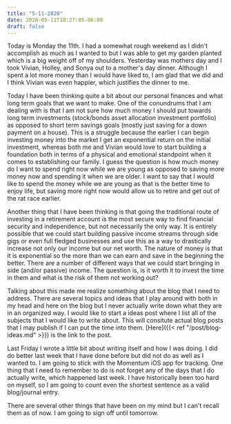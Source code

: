 ```yaml
---
title: "5-11-2020"
date: 2020-05-11T18:27:05-06:00
draft: false
---
```


Today is Monday the 11th. I had a somewhat rough weekend as I didn't accomplish as much as I wanted to but I was able to get my garden planted which is a big weight off of my shoulders. Yesterday was mothers day and I took Vivian, Holley, and Sonya out to a mother's day dinner. Although I spent a lot more money than I would have liked to, I am glad that we did and I think Vivian was even happier, which justifies the dinner to me. 

Today I have been thinking quite a bit about our personal finances and what long term goals that we want to make. One of the conundrums that I am dealing with is that I am not sure how much money I should put towards long term investments (stock/bonds asset allocation investment portfolio) as opposed to short term savings goals (mostly just saving for a down payment on a house). This is a struggle because the earlier I can begin investing money into the market I get an exponential return on the initial investment, whereas both me and Vivian would love to start building a foundation both in terms of a physical and emotional standpoint when it comes to establishing our family. I guess the question is how much money do I want to spend right now while we are young as opposed to saving more money now and spending it when we are older. I want to say that I would like to spend the money while we are young as that is the better time to enjoy life, but saving more right now would allow us to retire and get out of the rat race earlier.

Another thing that I have been thinking is that going the traditional route of investing in a retirement account is the most secure way to find financial security and independence, but not necessarily the only way. It is entirely possible that we could start building passive income streams through side gigs or even full fledged businesses and use this as a way to drastically increase not only our income but our net worth. The nature of money is that it is exponential so the more than we can earn and save in the beginning the better. There are a number of different ways that we could start bringing in side (and/or passive) income. The question is, is it worth it to invest the time in them and what is the risk of them not working out? 

Talking about this made me realize something about the blog that I need to address. There are several topics and ideas that I play around with both in my head and here on the blog but I never actually write down what they are in an organized way. I would like to start a ideas post where I list all of the subjects that I would like to write about. This will consitute actual blog posts that I may publish if I can put the time into them. [Here]({{< ref "/post/blog-ideas.md" >}}) is the link to the post. 

Last Friday I wrote a little bit about writing itself and how I was doing. I did do better last week that I have done before but did not do as well as I wanted to. I am going to stick with the Momentum iOS app for tracking. One thing that I need to remember to do is not forget any of the days that I do actually write, which happened last week. I have historically been too hard on myself, so I am going to count even the shortest sentence as a valid blog/journal entry. 

There are several other things that have been on my mind but I can't recall them as of now. I am going to sign off until tomorrow. 